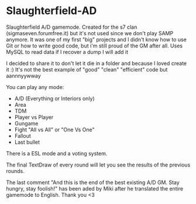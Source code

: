 # Slaughterfield-AD

Slaughterfield A/D gamemode. Created for the s7 clan (sigmaseven.forumfree.it) but it's not used since we don't play SAMP anymore. It was one of my first "big" projects and I didn't know how to use Git or how to write good code, but i'm still proud of the GM after all. Uses MySQL to read data if I recover a dump I will add it

I decided to share it to don't let it die in a folder and because I loved create it :) It's not the best example of "good" "clean" "efficient" code but aannnyywway

You can play any mode:

- A/D (Everything or Interiors only)
- Area
- TDM
- Player vs Player
- Gungame
- Fight "All vs All" or "One Vs One"
- Fallout
- Last bullet

There is a ESL mode and a voting system.

The final TextDraw of every round will let you see the results of the previous rounds.

The last comment "And this is the end of the best existing A/D GM. Stay hungry, stay foolish!" has been aded by Miki after he translated the entire gamemode to English. Thank you <3
